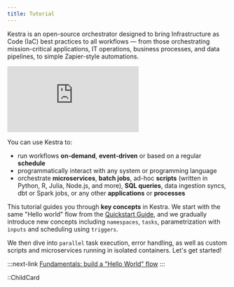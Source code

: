 ```yaml
---
title: Tutorial
---
```


Kestra is an open-source orchestrator designed to bring Infrastructure as Code (IaC) best practices to all workflows — from those orchestrating mission-critical applications, IT operations, business processes, and data pipelines, to simple Zapier-style automations.

<div class="video-container">
    <iframe src="https://www.youtube.com/embed/videoseries?si=v2LBAY3b_Awt2mpl&amp;list=PLEK3H8YwZn1pSCQ4ZfcLRTMpY8YZ76q2a" title="YouTube video player" frameborder="0" allow="accelerometer; autoplay; clipboard-write; encrypted-media; gyroscope; picture-in-picture; web-share" referrerpolicy="strict-origin-when-cross-origin" allowfullscreen></iframe>
</div>

You can use Kestra to:
- run workflows **on-demand**, **event-driven** or based on a regular **schedule**
- programmatically interact with any system or programming language
- orchestrate **microservices**, **batch jobs**, ad-hoc **scripts** (written in Python, R, Julia, Node.js, and more), **SQL queries**, data ingestion syncs, dbt or Spark jobs, or any other **applications** or **processes**

This tutorial guides you through **key concepts** in Kestra. We start with the same "Hello world" flow from the [Quickstart Guide](../01.getting-started/01.quickstart.md), and we gradually introduce new concepts including `namespaces`, `tasks`, parametrization with `inputs` and scheduling using `triggers`.

We then dive into `parallel` task execution, error handling, as well as custom scripts and microservices running in isolated containers. Let's get started!


:::next-link
[Fundamentals: build a "Hello World" flow](./01.fundamentals.md)
:::

::ChildCard
